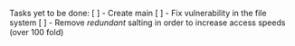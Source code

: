 Tasks yet to be done:
[ ] - Create main
[ ] - Fix vulnerability in the file system
[ ] - Remove *redundant* salting in order to increase access speeds (over 100 fold)
